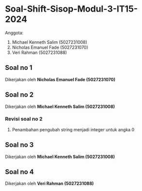 # Soal-Shift-Sisop-Modul-3-IT15-2024

Anggota:

1. Michael Kenneth Salim (5027231008)
2. Nicholas Emanuel Fade (5027231070)
3. Veri Rahman (5027231088)

## Soal no 1
Dikerjakan oleh **Nicholas Emanuel Fade (5027231070)**

## Soal no 2
Dikerjakan oleh **Michael Kenneth Salim (5027231008)**

### Revisi soal no 2
1. Penambahan pengubah string menjadi integer untuk angka 0

## Soal no 3
Dikerjakan oleh **Michael Kenneth Salim (5027231008)**

## Soal no 4
Dikerjakan oleh **Veri Rahman (5027231088)**
